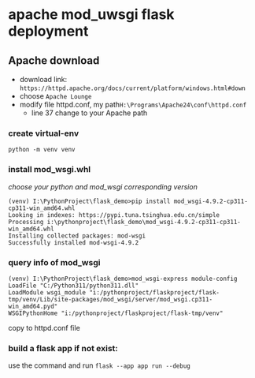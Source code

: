 # apache mod_uwsgi flask deployment

## Apache download
- download link: `https://httpd.apache.org/docs/current/platform/windows.html#down`
- choose `Apache Lounge`
- modify file httpd.conf, my path`H:\Programs\Apache24\conf\httpd.conf`
  - line 37 change to your Apache path
    

### create virtual-env
`python -m venv venv`

### install mod_wsgi.whl
*choose your python and mod_wsgi corresponding version*
```shell
(venv) I:\PythonProject\flask_demo>pip install mod_wsgi-4.9.2-cp311-cp311-win_amd64.whl
Looking in indexes: https://pypi.tuna.tsinghua.edu.cn/simple
Processing i:\pythonproject\flask_demo\mod_wsgi-4.9.2-cp311-cp311-win_amd64.whl
Installing collected packages: mod-wsgi
Successfully installed mod-wsgi-4.9.2

```
### query info of mod_wsgi
```shell
(venv) I:\PythonProject\flask_demo>mod_wsgi-express module-config
LoadFile "C:/Python311/python311.dll"
LoadModule wsgi_module "i:/pythonproject/flaskproject/flask-tmp/venv/Lib/site-packages/mod_wsgi/server/mod_wsgi.cp311-win_amd64.pyd"
WSGIPythonHome "i:/pythonproject/flaskproject/flask-tmp/venv"

```
copy to httpd.conf file

### build a flask app if not exist:
use the command and run `flask --app app run --debug`